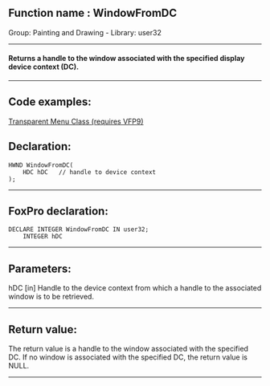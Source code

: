 
## Function name : WindowFromDC
Group: Painting and Drawing - Library: user32    
***  


#### Returns a handle to the window associated with the specified display device context (DC).

***  


## Code examples:
[Transparent Menu Class (requires VFP9)](../../samples/sample_496.md)  

## Declaration:
```foxpro  
HWND WindowFromDC(
	HDC hDC   // handle to device context
);  
```  
***  


## FoxPro declaration:
```foxpro  
DECLARE INTEGER WindowFromDC IN user32;
	INTEGER hDC  
```  
***  


## Parameters:
hDC 
[in] Handle to the device context from which a handle to the associated window is to be retrieved.   
***  


## Return value:
The return value is a handle to the window associated with the specified DC. If no window is associated with the specified DC, the return value is NULL.   
***  

